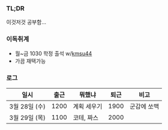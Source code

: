 ### TL;DR
이것저것 공부함...

### 이독취계
- 월~금 1030 학정 출석 w/[kmsu44](https://github.com/kmsu44)
- 가끔 재택가능

### 로그
| 일시                | 출근                | 뭐했냐               |  퇴근           | 비고                       |
|-------------------|-------------------|-------------------|---------------|--------------------------|
| 3월 28일 (수)  | 1200          | 계획 세우기       | 1900              | 군감에 쏘맥 |
| 3월 29일 (목)  | 1100          | 코테, 짜스       | 2000              |  |
